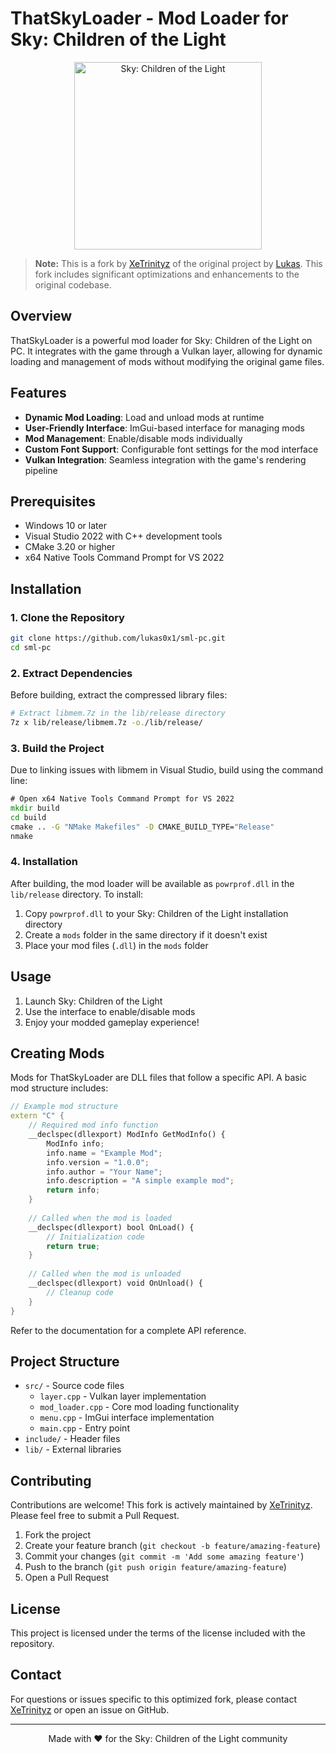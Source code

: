 # ThatSkyLoader - Mod Loader for Sky: Children of the Light

<p align="center">
  <img src="https://img2.storyblok.com/fit-in/0x300/filters:format(webp)/f/108104/368x415/436d2e239c/sky-logo-white.png" alt="Sky: Children of the Light" width="300"/>
</p>

> **Note:** This is a fork by [XeTrinityz](https://github.com/XeTrinityz) of the original project by [Lukas](https://github.com/lukas0x1). This fork includes significant optimizations and enhancements to the original codebase.

## Overview

ThatSkyLoader is a powerful mod loader for Sky: Children of the Light on PC. It integrates with the game through a Vulkan layer, allowing for dynamic loading and management of mods without modifying the original game files.

## Features

- **Dynamic Mod Loading**: Load and unload mods at runtime
- **User-Friendly Interface**: ImGui-based interface for managing mods
- **Mod Management**: Enable/disable mods individually
- **Custom Font Support**: Configurable font settings for the mod interface
- **Vulkan Integration**: Seamless integration with the game's rendering pipeline

## Prerequisites

- Windows 10 or later
- Visual Studio 2022 with C++ development tools
- CMake 3.20 or higher
- x64 Native Tools Command Prompt for VS 2022

## Installation

### 1. Clone the Repository

```sh
git clone https://github.com/lukas0x1/sml-pc.git
cd sml-pc
```

### 2. Extract Dependencies

Before building, extract the compressed library files:

```sh
# Extract libmem.7z in the lib/release directory
7z x lib/release/libmem.7z -o./lib/release/
```

### 3. Build the Project

Due to linking issues with libmem in Visual Studio, build using the command line:

```cmd
# Open x64 Native Tools Command Prompt for VS 2022
mkdir build
cd build
cmake .. -G "NMake Makefiles" -D CMAKE_BUILD_TYPE="Release"
nmake
```

### 4. Installation

After building, the mod loader will be available as `powrprof.dll` in the `lib/release` directory. To install:

1. Copy `powrprof.dll` to your Sky: Children of the Light installation directory
2. Create a `mods` folder in the same directory if it doesn't exist
3. Place your mod files (`.dll`) in the `mods` folder

## Usage

1. Launch Sky: Children of the Light
2. Use the interface to enable/disable mods
3. Enjoy your modded gameplay experience!

## Creating Mods

Mods for ThatSkyLoader are DLL files that follow a specific API. A basic mod structure includes:

```cpp
// Example mod structure
extern "C" {
    // Required mod info function
    __declspec(dllexport) ModInfo GetModInfo() {
        ModInfo info;
        info.name = "Example Mod";
        info.version = "1.0.0";
        info.author = "Your Name";
        info.description = "A simple example mod";
        return info;
    }
    
    // Called when the mod is loaded
    __declspec(dllexport) bool OnLoad() {
        // Initialization code
        return true;
    }
    
    // Called when the mod is unloaded
    __declspec(dllexport) void OnUnload() {
        // Cleanup code
    }
}
```

Refer to the documentation for a complete API reference.

## Project Structure

- `src/` - Source code files
  - `layer.cpp` - Vulkan layer implementation
  - `mod_loader.cpp` - Core mod loading functionality
  - `menu.cpp` - ImGui interface implementation
  - `main.cpp` - Entry point
- `include/` - Header files
- `lib/` - External libraries

## Contributing

Contributions are welcome! This fork is actively maintained by [XeTrinityz](https://github.com/XeTrinityz). Please feel free to submit a Pull Request.

1. Fork the project
2. Create your feature branch (`git checkout -b feature/amazing-feature`)
3. Commit your changes (`git commit -m 'Add some amazing feature'`)
4. Push to the branch (`git push origin feature/amazing-feature`)
5. Open a Pull Request

## License

This project is licensed under the terms of the license included with the repository.

## Contact

For questions or issues specific to this optimized fork, please contact [XeTrinityz](https://github.com/XeTrinityz) or open an issue on GitHub.

---

<p align="center">
  Made with ❤️ for the Sky: Children of the Light community
</p>
